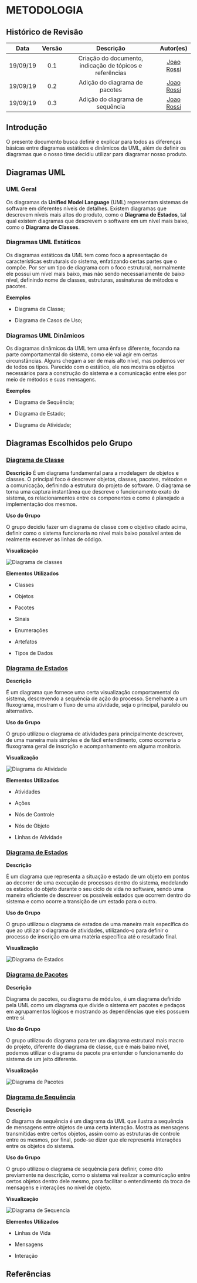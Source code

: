 # METODOLOGIA

## Histórico de Revisão

| Data | Versão | Descrição | Autor(es)|
|:----:|:------:|:---------:|:--------:|
| 19/09/19 | 0.1 |  Criação do documento, indicação de tópicos e referências | [Joao Rossi](https://github.com/bielrossi15) |
| 19/09/19 | 0.2 |  Adição do diagrama de pacotes | [Joao Rossi](https://github.com/bielrossi15) |
| 19/09/19 | 0.3 |  Adição do diagrama de sequência | [Joao Rossi](https://github.com/bielrossi15) |

## Introdução

O presente documento busca definir e explicar para todos as diferenças básicas entre diagramas estáticos e dinâmicos da UML, além de definir os diagramas que o nosso time decidiu utilizar para diagramar nosso produto.

## Diagramas UML

### UML Geral
Os diagramas da **Unified Model Language** (UML) representam sistemas de software em diferentes níveis de detalhes. Existem diagramas que descrevem níveis mais altos do produto, como o **Diagrama de Estados**, tal qual existem diagramas que descrevem o software em um nível mais baixo, como o **Diagrama de Classes**.

### Diagramas UML Estáticos
Os diagramas estáticos da UML tem como foco a apresentação de características estruturais do sistema, enfatizando certas partes que o compõe. Por ser um tipo de diagrama com o foco estrutural, normalmente ele possui um nível mais baixo, mas não sendo necessariamente de baixo nível, definindo nome de classes, estruturas, assinaturas de métodos e pacotes.

**Exemplos**  

- Diagrama de Classe;

- Diagrama de Casos de Uso;
  
### Diagramas UML Dinâmicos
Os diagramas dinâmicos da UML tem uma ênfase diferente, focando na parte comportamental do sistema, como ele vai agir em certas circunstâncias. Alguns chegam a ser de mais alto nível, mas podemos ver de todos os tipos. Parecido com o estático, ele nos mostra os objetos necessários para a construção do sistema e a comunicação entre eles por meio de métodos e suas mensagens.

**Exemplos**

- Diagrama de Sequência;

- Diagrama de Estado;

- Diagrama de Atividade;

## Diagramas Escolhidos pelo Grupo 

### [Diagrama de Classe](./diagrama_classes.md)
**Descrição**
É um diagrama fundamental para a modelagem de objetos e classes. O principal foco é descrever objetos, classes, pacotes, métodos e a comunicação, definindo a estrutura do projeto de software. O diagrama se torna uma captura instantânea que descreve o funcionamento exato do sistema, os relacionamentos entre os componentes e como é planejado a implementação dos mesmos.

**Uso do Grupo**

O grupo decidiu fazer um diagrama de classe com o objetivo citado acima, definir como o sistema funcionaria no nível mais baixo possível antes de realmente escrever as linhas de código.

**Visualização**

![Diagrama de classes](./assets/img/diagrama_classe_ex.jpg)

**Elementos Utilizados**

- Classes
  
- Objetos

- Pacotes

- Sinais

- Enumerações

- Artefatos

- Tipos de Dados

### [Diagrama de Estados](./diagrama_de_atividades.md)

**Descrição**

É um diagrama que fornece uma certa visualização comportamental do sistema, descrevendo a sequência de ação do processo. Semelhante a um fluxograma, mostram o fluxo de uma atividade, seja o principal, paralelo ou alternativo.

**Uso do Grupo**

O grupo utilizou o diagrama de atividades para principalmente descrever, de uma maneira mais simples e de fácil entendimento, como ocorreria o fluxograma geral de inscrição e acompanhamento em alguma monitoria.

**Visualização**

![Diagrama de Atividade](./assets/img/diagrama_de_atividade_exemplo.png)

**Elementos Utilizados**

- Atividades
  
- Ações
  
- Nós de Controle
  
- Nós de Objeto

- Linhas de Atividade

### [Diagrama de Estados](./diagrama_de_estados.md)

**Descrição**

É um diagrama que representa a situação e estado de um objeto em pontos ao decorrer de uma execução de processos dentro do sistema, modelando os estados do objeto durante o seu ciclo de vida no software, sendo uma maneira eficiente de descrever os possíveis estados que ocorrem dentro do sistema e como ocorre a transição de um estado para o outro.

**Uso do Grupo**

O grupo utilizou o diagrama de estados de uma maneira mais específica do que ao utilizar o diagrama de atividades, utilizando-o para definir o processo de inscrição em uma matéria específica até o resultado final.

**Visualização**

![Diagrama de Estados](./assets/img/diagrama_estados_ex.png)

### [Diagrama de Pacotes](./diagrama_pacotes.md)

**Descrição**

Diagrama de pacotes, ou diagrama de módulos, é um diagrama definido pela UML como um diagrama que divide o sistema em pacotes e pedaços em agrupamentos lógicos e mostrando as dependências que eles possuem entre sí.

**Uso do Grupo**

O grupo utilizou do diagrama para ter um diagrama estrutural mais macro do projeto, diferente do diagrama de classe, que é mais baixo nível, podemos utilizar o diagrama de pacote pra entender o funcionamento do sistema de um jeito diferente.

**Visualização**

![Diagrama de Pacotes](./assets/img/diagrama_pacotes_ex.png)

### [Diagrama de Sequência](./diagrama_seq.md)

**Descrição**

O diagrama de sequência é um diagrama da UML que ilustra a sequência de mensagens entre objetos de uma certa interação. Mostra as mensagens transmitidas entre certos objetos, assim como as estruturas de controle entre os mesmos, por final, pode-se dizer que ele representa interações entre os objetos do sistema.

**Uso do Grupo**

O grupo utilizou o diagrama de sequência para definir, como dito previamente na descrição, como o sistema vai realizar a comunicação entre certos objetos dentro dele mesmo, para facilitar o entendimento da troca de mensagens e interações no nível de objeto.

**Visualização**

![Diagrama de Sequencia](./assets/img/diagrama_seq_ex.png)

**Elementos Utilizados**

- Linhas de Vida
  
- Mensagens

- Interação

## Referências
[^1]: https://www.ibm.com/support/knowledgecenter/pt-br/SS5JSH_9.1.1/com.ibm.xtools.modeler.doc/topics/c_models_and_diagrams.html

[^2]: http://webcache.googleusercontent.com/search?q=cache:http://tassinfo.com.br/orientacao-a-objeto/11-modelos-uml-estaticos-vs-dinamicos/

[^3]: https://www.ibm.com/support/knowledgecenter/pt-br/SS8PJ7_9.6.0/com.ibm.xtools.modeler.doc/topics/cclassd.html

[^4]: https://www.ibm.com/support/knowledgecenter/pt-br/SS8PJ7_9.6.0/com.ibm.xtools.modeler.doc/topics/cactd.html

[^5]: http://micreiros.com/diagramas-comportamentais-da-uml-diagrama-de-estados/

[^6]: http://micreiros.com/diagrama-de-pacotes/

[^7]: https://www.ibm.com/support/knowledgecenter/pt-br/SSCLKU_7.5.5/com.ibm.xtools.sequence.doc/topics/cseqd_v.html